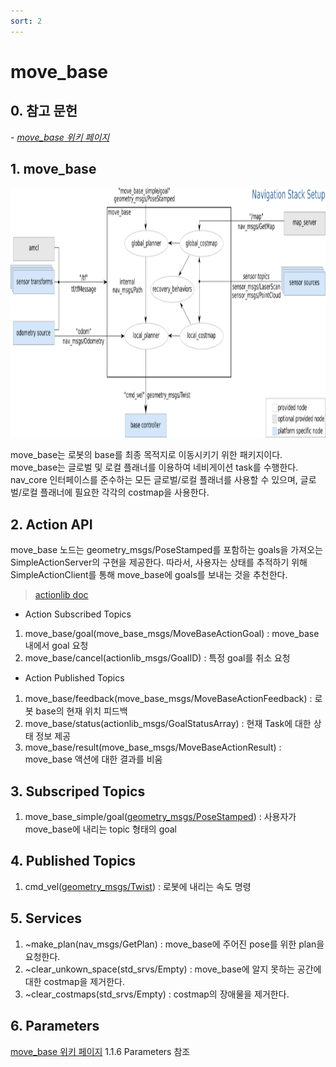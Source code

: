 ```yaml
---
sort: 2
---
```


# move_base

## 0. 참고 문헌

*- [move_base 위키 페이지](http://wiki.ros.org/move_base)*

## 1. move_base
<img src="move_base.png"  width="900" height="400">

move_base는 로봇의 base를 최종 목적지로 이동시키기 위한 패키지이다. move_base는 글로벌 및 로컬 플래너를 이용하여 네비게이션 task를 수행한다. nav_core 인터페이스를 준수하는 모든 글로벌/로컬 플래너를 사용할 수 있으며, 글로벌/로컬 플래너에 필요한 각각의 costmap을 사용한다.

## 2. Action API
move_base 노드는 geometry_msgs/PoseStamped를 포함하는 goals을 가져오는 SimpleActionServer의 구현을 제공한다. 따라서, 사용자는 상태를 추적하기 위해 SimpleActionClient를 통해 move_base에 goals를 보내는 것을 추천한다. 

> [actionlib doc](http://wiki.ros.org/actionlib)

* Action Subscribed Topics
1. move_base/goal(move_base_msgs/MoveBaseActionGoal) : move_base 내에서 goal 요청
2. move_base/cancel(actionlib_msgs/GoalID) : 특정 goal를 취소 요청

* Action Published Topics
1. move_base/feedback(move_base_msgs/MoveBaseActionFeedback) : 로봇 base의 현재 위치 피드백
2. move_base/status(actionlib_msgs/GoalStatusArray) : 현재 Task에 대한 상태 정보 제공
3. move_base/result(move_base_msgs/MoveBaseActionResult) : move_base 액션에 대한 결과를 비움

## 3. Subscriped Topics
1. move_base_simple/goal([geometry_msgs/PoseStamped](http://docs.ros.org/en/api/geometry_msgs/html/msg/PoseStamped.html)) : 사용자가 move_base에 내리는 topic 형태의 goal

## 4. Published Topics
1. cmd_vel([geometry_msgs/Twist](http://docs.ros.org/en/api/geometry_msgs/html/msg/Twist.html)) : 로봇에 내리는 속도 명령

## 5. Services
1. ~make_plan(nav_msgs/GetPlan) : move_base에 주어진 pose를 위한 plan을 요청한다.
2. ~clear_unkown_space(std_srvs/Empty) : move_base에 알지 못하는 공간에 대한 costmap을 제거한다.
3. ~clear_costmaps(std_srvs/Empty) : costmap의 장애물을 제거한다.

## 6. Parameters
[move_base 위키 페이지](http://wiki.ros.org/move_base) 1.1.6 Parameters 참조